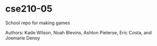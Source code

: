 # cse210-05
School repo for making games

Authors: Kade Wilson, Noah Blevins, Ashton Pieterse, Eric Costa, and Joemarie Denoy


